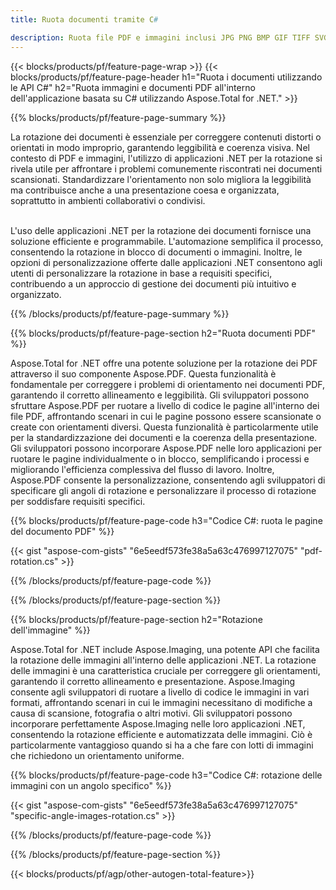 ```yaml
---
title: Ruota documenti tramite C# 

description: Ruota file PDF e immagini inclusi JPG PNG BMP GIF TIFF SVG tramite l'applicazione C#.
---
```


{{< blocks/products/pf/feature-page-wrap >}}
{{< blocks/products/pf/feature-page-header h1="Ruota i documenti utilizzando le API C#" h2="Ruota immagini e documenti PDF all'interno dell'applicazione basata su C# utilizzando Aspose.Total for .NET." >}}

{{% blocks/products/pf/feature-page-summary %}}

La rotazione dei documenti è essenziale per correggere contenuti distorti o orientati in modo improprio, garantendo leggibilità e coerenza visiva. Nel contesto di PDF e immagini, l'utilizzo di applicazioni .NET per la rotazione si rivela utile per affrontare i problemi comunemente riscontrati nei documenti scansionati. Standardizzare l'orientamento non solo migliora la leggibilità ma contribuisce anche a una presentazione coesa e organizzata, soprattutto in ambienti collaborativi o condivisi. <br /><br />

L'uso delle applicazioni .NET per la rotazione dei documenti fornisce una soluzione efficiente e programmabile. L'automazione semplifica il processo, consentendo la rotazione in blocco di documenti o immagini. Inoltre, le opzioni di personalizzazione offerte dalle applicazioni .NET consentono agli utenti di personalizzare la rotazione in base a requisiti specifici, contribuendo a un approccio di gestione dei documenti più intuitivo e organizzato.

{{% /blocks/products/pf/feature-page-summary  %}}


{{% blocks/products/pf/feature-page-section  h2="Ruota documenti PDF" %}}

Aspose.Total for .NET offre una potente soluzione per la rotazione dei PDF attraverso il suo componente Aspose.PDF. Questa funzionalità è fondamentale per correggere i problemi di orientamento nei documenti PDF, garantendo il corretto allineamento e leggibilità. Gli sviluppatori possono sfruttare Aspose.PDF per ruotare a livello di codice le pagine all'interno dei file PDF, affrontando scenari in cui le pagine possono essere scansionate o create con orientamenti diversi. Questa funzionalità è particolarmente utile per la standardizzazione dei documenti e la coerenza della presentazione. Gli sviluppatori possono incorporare Aspose.PDF nelle loro applicazioni per ruotare le pagine individualmente o in blocco, semplificando i processi e migliorando l'efficienza complessiva del flusso di lavoro. Inoltre, Aspose.PDF consente la personalizzazione, consentendo agli sviluppatori di specificare gli angoli di rotazione e personalizzare il processo di rotazione per soddisfare requisiti specifici.

{{% blocks/products/pf/feature-page-code h3="Codice C#: ruota le pagine del documento PDF" %}}

{{< gist "aspose-com-gists" "6e5eedf573fe38a5a63c476997127075" "pdf-rotation.cs" >}}

{{% /blocks/products/pf/feature-page-code  %}}

{{% /blocks/products/pf/feature-page-section %}}


{{% blocks/products/pf/feature-page-section  h2="Rotazione dell'immagine" %}}

Aspose.Total for .NET include Aspose.Imaging, una potente API che facilita la rotazione delle immagini all'interno delle applicazioni .NET. La rotazione delle immagini è una caratteristica cruciale per correggere gli orientamenti, garantendo il corretto allineamento e presentazione. Aspose.Imaging consente agli sviluppatori di ruotare a livello di codice le immagini in vari formati, affrontando scenari in cui le immagini necessitano di modifiche a causa di scansione, fotografia o altri motivi. Gli sviluppatori possono incorporare perfettamente Aspose.Imaging nelle loro applicazioni .NET, consentendo la rotazione efficiente e automatizzata delle immagini. Ciò è particolarmente vantaggioso quando si ha a che fare con lotti di immagini che richiedono un orientamento uniforme. 

{{% blocks/products/pf/feature-page-code h3="Codice C#: rotazione delle immagini con un angolo specifico" %}}

{{< gist "aspose-com-gists" "6e5eedf573fe38a5a63c476997127075" "specific-angle-images-rotation.cs" >}}

{{% /blocks/products/pf/feature-page-code  %}}

{{% /blocks/products/pf/feature-page-section %}}

{{< blocks/products/pf/agp/other-autogen-total-feature>}}